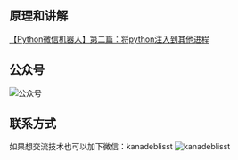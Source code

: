 ## 原理和讲解

[【Python微信机器人】第二篇：将python注入到其他进程](https://mp.weixin.qq.com/s?__biz=MzU0OTkwODU2MA==&mid=2247484210&idx=1&sn=35f11ccdc4da8b887a6c658649d190b1&chksm=fba9fa0dccde731b56fb9dd971167f2832c2609b30dcf5b09e0462ee51035a5b5dcfc4588776&scene=126&sessionid=1698050101#rd)

## 公众号

![公众号](https://open.weixin.qq.com/qr/code?username=Pygrower)

## 联系方式
如果想交流技术也可以加下微信：kanadeblisst
![kanadeblisst](https://github.com/kanadeblisst00/backup_img/blob/master/kanadeblisst.jpg)